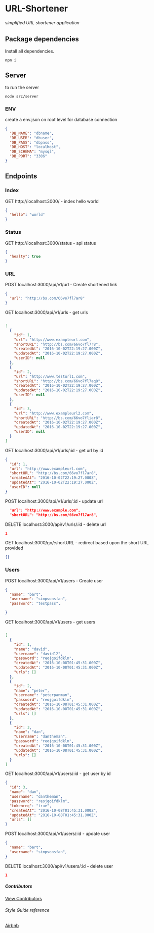 # URL-Shortener

###### simplified URL shortener application

## Package dependencies

Install all dependencies.

```
npm i
```
## Server

to run the server

```
node src/server
```

### ENV

create a env.json on root level for database connection

```json
{
  "DB_NAME": "dbname",
  "DB_USER": "dbuser",
  "DB_PASS": "dbpass",
  "DB_HOST": "localhost",
  "DB_SCHEMA": "mysql",
  "DB_PORT": "3306"
}
```

## Endpoints

### Index

GET http://localhost:3000/ - index hello world

```json
{
  "hello": "world"
}
```
### Status

GET http://localhost:3000/status - api status

```json
{
  "healty": true
}
```

### URL

POST localhost:3000/api/v1/url - Create shortened link

```json
{
  "url": "http://bs.com/66vo7fl7ar8"
}
```

GET localhost:3000/api/v1/urls - get urls

```json

[
  {
    "id": 1,
    "url": "http://www.exampleurl.com",
    "shortURL": "http://bs.com/66vo7fl7r8",
    "createdAt": "2016-10-02T22:19:27.000Z",
    "updatedAt": "2016-10-02T22:19:27.000Z",
    "userID": null
  },
  {
    "id": 2,
    "url": "http://www.testurl1.com",
    "shortURL": "http://bs.com/66vo7fl7aq8",
    "createdAt": "2016-10-02T22:19:27.000Z",
    "updatedAt": "2016-10-02T22:19:27.000Z",
    "userID": null
  },
  {
    "id": 3,
    "url": "http://www.exampleurl2.com",
    "shortURL": "http://bs.com/66vo7fliar8",
    "createdAt": "2016-10-02T22:19:27.000Z",
    "updatedAt": "2016-10-02T22:19:27.000Z",
    "userID": null
  }
]
```

GET localhost:3000/api/v1/urls/:id - get url by id

```json
{
  "id": 1,
  "url": "http://www.exampleurl.com",
  "shortURL": "http://bs.com/66vo7fl7ar8",
  "createdAt": "2016-10-02T22:19:27.000Z",
  "updatedAt": "2016-10-02T22:19:27.000Z",
  "userID": null
}
```

POST localhost:3000/api/v1/urls/:id - update url

```json
  "url": "http://www.example.com",
  "shortURL": "http://bs.com/66vo7fl7ar8",
```

DELETE localhost:3000/api/v1/urls/:id - delete url

```json
1
```

GET localhost:3000/go/:shortURL - redirect based upon the short URL provided

```json
{}
```

### Users

POST localhost:3000/api/v1/users - Create user

```json
{
  "name": "bart",
  "username": "simpsonsfan",
  "password": "testpass",

}
```

GET localhost:3000/api/v1/users - get users

```json

[
  {
    "id": 1,
    "name": "david",
    "username": "david12",
    "password": "reojgoifdklm",
    "createdAt": "2016-10-08T01:45:31.000Z",
    "updatedAt": "2016-10-08T01:45:31.000Z",
    "urls": []
  },
  {
    "id": 2,
    "name": "peter",
    "username": "peterpanman",
    "password": "reojgoifdklm",
    "createdAt": "2016-10-08T01:45:31.000Z",
    "updatedAt": "2016-10-08T01:45:31.000Z",
    "urls": []
  },
  {
    "id": 3,
    "name": "dan",
    "username": "dantheman",
    "password": "reojgoifdklm",
    "createdAt": "2016-10-08T01:45:31.000Z",
    "updatedAt": "2016-10-08T01:45:31.000Z",
    "urls": []
  }
]
```

GET localhost:3000/api/v1/users/:id - get user by id

```json
{
  "id": 3,
  "name": "dan",
  "username": "dantheman",
  "password": "reojgoifdklm",
  "tokenreq": "true",
  "createdAt": "2016-10-08T01:45:31.000Z",
  "updatedAt": "2016-10-08T01:45:31.000Z",
  "urls": []
}
```

POST localhost:3000/api/v1/users/:id - update user

```json
{
  "name": "bart",
  "username": "simpsonsfan",
}
```

DELETE localhost:3000/api/v1/users/:id - delete user

```json
1
```


##### Contributors
[View Contributors](https://github.com/seanedw1/URL-Shortener/graphs/contributors)

###### Style Guide reference
[Airbnb](https://github.com/airbnb/javascript)
